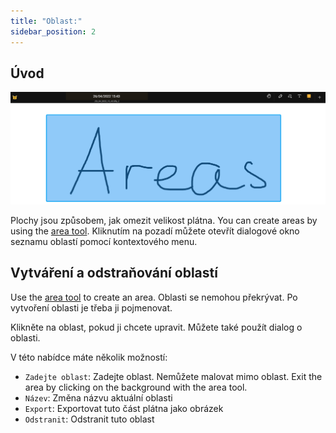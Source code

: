 ```yaml
---
title: "Oblast:"
sidebar_position: 2
---
```


## Úvod

![Oblast:](area.png)

Plochy jsou způsobem, jak omezit velikost plátna. You can create areas by using the [area tool](tools/area.md). Kliknutím na pozadí můžete otevřít dialogové okno seznamu oblastí pomocí kontextového menu.

## Vytváření a odstraňování oblastí

Use the [area tool](tools/area.md) to create an area. Oblasti se nemohou překrývat. Po vytvoření oblasti je třeba ji pojmenovat.

Klikněte na oblast, pokud ji chcete upravit. Můžete také použít dialog o oblasti.

V této nabídce máte několik možností:

* `Zadejte oblast`: Zadejte oblast. Nemůžete malovat mimo oblast. Exit the area by clicking on the background with the area tool.
* `Název`: Změna názvu aktuální oblasti
* `Export`: Exportovat tuto část plátna jako obrázek
* `Odstranit`: Odstranit tuto oblast
